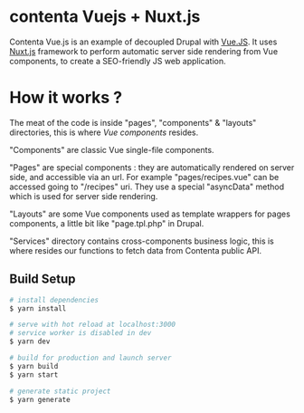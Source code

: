 # contenta Vuejs + Nuxt.js

Contenta Vue.js is an example of decoupled Drupal with [Vue.JS](https://vuejs.org). It uses [Nuxt.js](https://github.com/nuxt/nuxt.js) framework to perform automatic server side rendering from Vue components, to create a SEO-friendly JS web application.

# How it works ?

The meat of the code is inside "pages", "components" & "layouts" directories, this is where *Vue components* resides. 

"Components" are classic Vue single-file components.

"Pages" are special components : they are automatically rendered on server side, and accessible via an url. For example "pages/recipes.vue" can be accessed going to  "/recipes" uri. They use a special "asyncData" method which is used for server side rendering.

"Layouts" are some Vue components used as template wrappers for pages components, a little bit like "page.tpl.php" in Drupal.

"Services" directory contains cross-components business logic, this is where resides our functions to fetch data from Contenta public API.

## Build Setup



``` bash
# install dependencies
$ yarn install

# serve with hot reload at localhost:3000
# service worker is disabled in dev
$ yarn dev

# build for production and launch server
$ yarn build
$ yarn start

# generate static project
$ yarn generate
```
